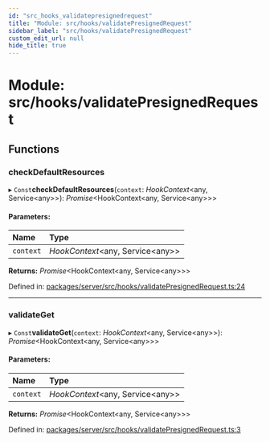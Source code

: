 ```yaml
---
id: "src_hooks_validatepresignedrequest"
title: "Module: src/hooks/validatePresignedRequest"
sidebar_label: "src/hooks/validatePresignedRequest"
custom_edit_url: null
hide_title: true
---
```


# Module: src/hooks/validatePresignedRequest

## Functions

### checkDefaultResources

▸ `Const`**checkDefaultResources**(`context`: *HookContext*<any, Service<any\>\>): *Promise*<HookContext<any, Service<any\>\>\>

#### Parameters:

Name | Type |
:------ | :------ |
`context` | *HookContext*<any, Service<any\>\> |

**Returns:** *Promise*<HookContext<any, Service<any\>\>\>

Defined in: [packages/server/src/hooks/validatePresignedRequest.ts:24](https://github.com/xr3ngine/xr3ngine/blob/66a84a950/packages/server/src/hooks/validatePresignedRequest.ts#L24)

___

### validateGet

▸ `Const`**validateGet**(`context`: *HookContext*<any, Service<any\>\>): *Promise*<HookContext<any, Service<any\>\>\>

#### Parameters:

Name | Type |
:------ | :------ |
`context` | *HookContext*<any, Service<any\>\> |

**Returns:** *Promise*<HookContext<any, Service<any\>\>\>

Defined in: [packages/server/src/hooks/validatePresignedRequest.ts:3](https://github.com/xr3ngine/xr3ngine/blob/66a84a950/packages/server/src/hooks/validatePresignedRequest.ts#L3)
